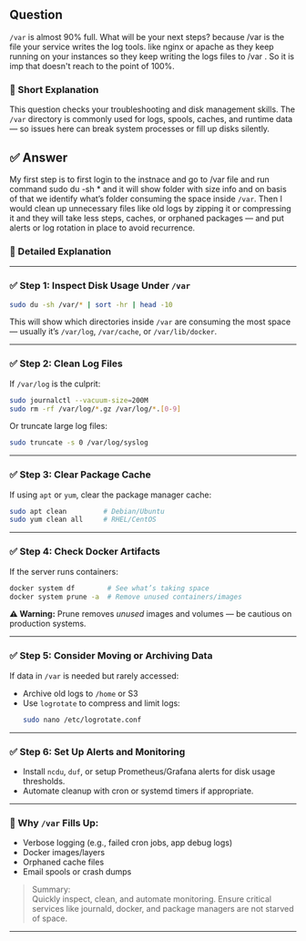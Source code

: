 ## Question  
`/var` is almost 90% full. What will be your next steps?
because /var is the file your service writes the log tools.
like nginx or apache as they keep running on your instances so they keep writing the logs files to /var .
So it is imp that doesn't reach to the point of 100%.

### 📝 Short Explanation  
This question checks your troubleshooting and disk management skills. The `/var` directory is commonly used for logs, spools, caches, and runtime data — so issues here can break system processes or fill up disks silently.

## ✅ Answer  
My first step is to first login to the instnace and go to /var file and run command sudo du -sh * and it will show folder with size info and on basis of that 
we identify what’s folder consuming the space inside `/var`. Then I would clean up unnecessary files like old logs by zipping it or compressing it and they will take less steps,  caches, or orphaned packages — and put alerts or log rotation in place to avoid recurrence.

### 📘 Detailed Explanation  

---

### ✅ Step 1: Inspect Disk Usage Under `/var`

```bash
sudo du -sh /var/* | sort -hr | head -10
```
This will show which directories inside `/var` are consuming the most space — usually it’s `/var/log`, `/var/cache`, or `/var/lib/docker`.

---

### ✅ Step 2: Clean Log Files  
If `/var/log` is the culprit:

```bash
sudo journalctl --vacuum-size=200M
sudo rm -rf /var/log/*.gz /var/log/*.[0-9]
```

Or truncate large log files:
```bash
sudo truncate -s 0 /var/log/syslog
```

---

### ✅ Step 3: Clear Package Cache  
If using `apt` or `yum`, clear the package manager cache:

```bash
sudo apt clean         # Debian/Ubuntu
sudo yum clean all     # RHEL/CentOS
```

---

### ✅ Step 4: Check Docker Artifacts  
If the server runs containers:

```bash
docker system df        # See what’s taking space
docker system prune -a  # Remove unused containers/images
```

**⚠️ Warning:** Prune removes *unused* images and volumes — be cautious on production systems.

---

### ✅ Step 5: Consider Moving or Archiving Data  
If data in `/var` is needed but rarely accessed:
- Archive old logs to `/home` or S3
- Use `logrotate` to compress and limit logs:
  ```bash
  sudo nano /etc/logrotate.conf
  ```

---

### ✅ Step 6: Set Up Alerts and Monitoring  
- Install `ncdu`, `duf`, or setup Prometheus/Grafana alerts for disk usage thresholds.
- Automate cleanup with cron or systemd timers if appropriate.

---

### 🧠 Why `/var` Fills Up:
- Verbose logging (e.g., failed cron jobs, app debug logs)
- Docker images/layers
- Orphaned cache files
- Email spools or crash dumps

> Summary:  
> Quickly inspect, clean, and automate monitoring. Ensure critical services like journald, docker, and package managers are not starved of space.

---

